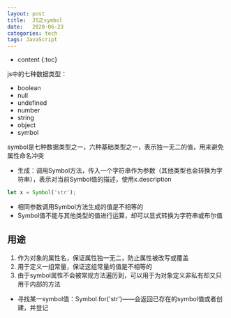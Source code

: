 ```yaml
---
layout: post
title:  JS之symbol
date:   2020-06-23
categories: tech
tags: JavaScript
---
```


* content
{:toc}


js中的七种数据类型：

- boolean
- null
- undefined
- number
- string
- object
- symbol

symbol是七种数据类型之一，六种基础类型之一，表示独一无二的值，用来避免属性命名冲突

- 生成：调用Symbol方法，传入一个字符串作为参数（其他类型也会转换为字符串），表示对当前Symbol值的描述，使用x.description

```js
let x = Symbol('str');
```

- 相同参数调用Symbol方法生成的值是不相等的
- Symbol值不能与其他类型的值进行运算，却可以显式转换为字符串或布尔值

## 用途

1. 作为对象的属性名，保证属性独一无二，防止属性被改写或覆盖
2. 用于定义一组常量，保证这组常量的值是不相等的
3. 由于symbol属性不会被常规方法遍历到，可以用于为对象定义非私有却又只用于内部的方法

- 寻找某一symbol值：Symbol.for('str')——会返回已存在的symbol值或者创建，并登记
